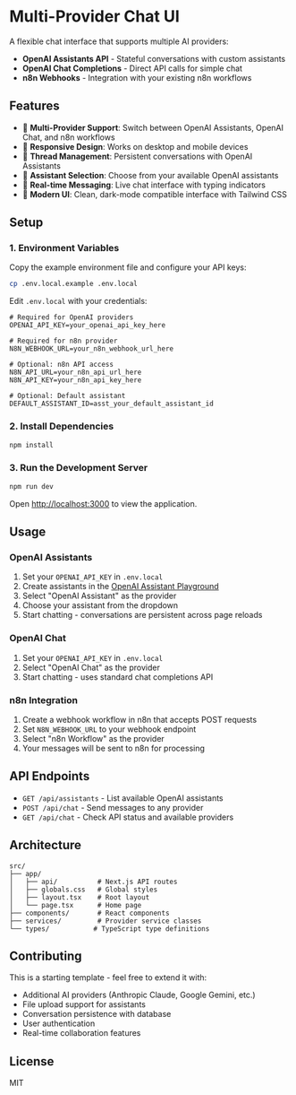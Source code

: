 # Multi-Provider Chat UI

A flexible chat interface that supports multiple AI providers:
- **OpenAI Assistants API** - Stateful conversations with custom assistants
- **OpenAI Chat Completions** - Direct API calls for simple chat
- **n8n Webhooks** - Integration with your existing n8n workflows

## Features

- 🤖 **Multi-Provider Support**: Switch between OpenAI Assistants, OpenAI Chat, and n8n workflows
- 📱 **Responsive Design**: Works on desktop and mobile devices
- 🧵 **Thread Management**: Persistent conversations with OpenAI Assistants
- 🔧 **Assistant Selection**: Choose from your available OpenAI assistants
- 💬 **Real-time Messaging**: Live chat interface with typing indicators
- 🎨 **Modern UI**: Clean, dark-mode compatible interface with Tailwind CSS

## Setup

### 1. Environment Variables

Copy the example environment file and configure your API keys:

```bash
cp .env.local.example .env.local
```

Edit `.env.local` with your credentials:

```env
# Required for OpenAI providers
OPENAI_API_KEY=your_openai_api_key_here

# Required for n8n provider
N8N_WEBHOOK_URL=your_n8n_webhook_url_here

# Optional: n8n API access
N8N_API_URL=your_n8n_api_url_here
N8N_API_KEY=your_n8n_api_key_here

# Optional: Default assistant
DEFAULT_ASSISTANT_ID=asst_your_default_assistant_id
```

### 2. Install Dependencies

```bash
npm install
```

### 3. Run the Development Server

```bash
npm run dev
```

Open [http://localhost:3000](http://localhost:3000) to view the application.

## Usage

### OpenAI Assistants

1. Set your `OPENAI_API_KEY` in `.env.local`
2. Create assistants in the [OpenAI Assistant Playground](https://platform.openai.com/assistants)
3. Select "OpenAI Assistant" as the provider
4. Choose your assistant from the dropdown
5. Start chatting - conversations are persistent across page reloads

### OpenAI Chat

1. Set your `OPENAI_API_KEY` in `.env.local`
2. Select "OpenAI Chat" as the provider
3. Start chatting - uses standard chat completions API

### n8n Integration

1. Create a webhook workflow in n8n that accepts POST requests
2. Set `N8N_WEBHOOK_URL` to your webhook endpoint
3. Select "n8n Workflow" as the provider
4. Your messages will be sent to n8n for processing

## API Endpoints

- `GET /api/assistants` - List available OpenAI assistants
- `POST /api/chat` - Send messages to any provider
- `GET /api/chat` - Check API status and available providers

## Architecture

```
src/
├── app/
│   ├── api/          # Next.js API routes
│   ├── globals.css   # Global styles
│   ├── layout.tsx    # Root layout
│   └── page.tsx      # Home page
├── components/       # React components
├── services/         # Provider service classes
└── types/           # TypeScript type definitions
```

## Contributing

This is a starting template - feel free to extend it with:
- Additional AI providers (Anthropic Claude, Google Gemini, etc.)
- File upload support for assistants
- Conversation persistence with database
- User authentication
- Real-time collaboration features

## License

MIT